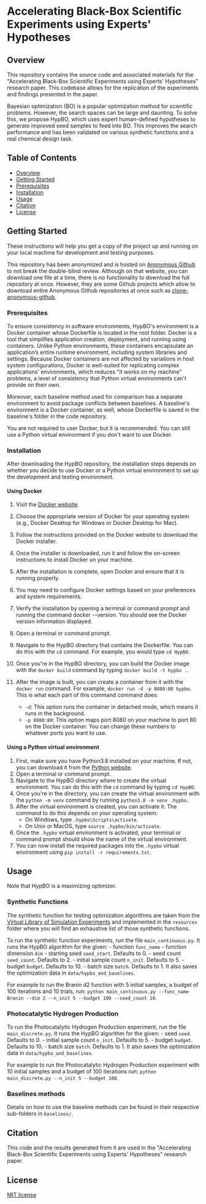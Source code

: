 # Accelerating Black-Box Scientific Experiments using Experts' Hypotheses

## Overview

This repository contains the source code and associated materials for the "Accelerating Black-Box Scientific Experiments using Experts' Hypotheses" research paper. This codebase allows for the replication of the experiments and findings presented in the paper.

Bayesian optimization (BO) is a popular optimization method for scientific problems. However, the search spaces can be large and daunting. To solve this, we propose HypBO, which uses expert human-defined hypotheses to generate improved seed samples to feed into BO. This improves the search performance and has been validated on various synthetic functions and a real chemical design task.

## Table of Contents

- [Overview](#overview)
- [Getting Started](#getting-started)
- [Prerequisites](#prerequisites)
- [Installation](#installation)
- [Usage](#usage)
- [Citation](#citation)
- [License](#license)

## Getting Started

These instructions will help you get a copy of the project up and running on your local machine for development and testing purposes.

This repository has been anonymized and is hosted on [Anonymous Github](https://anonymous.4open.science/r/HypBO/) to not break the double-blind review. Although on that website, you can download one file at a time, there is no functionality to download the full repository at once. However, they are some Github projects which allow to download entire Anonymous Github repositories at once such as [clone-anonymous-github](https://github.com/fedebotu/clone-anonymous-github).

### Prerequisites

To ensure consistency in software environments, HypBO's environment is a Docker container whose Dockerfile is located in the root folder. Docker is a tool that simplifies application creation, deployment, and running using containers. Unlike Python environments, these containers encapsulate an application’s entire runtime environment, including system libraries and settings. Because Docker containers are not affected by variations in host system configurations, Docker is well-suited for replicating complex applications' environments, which reduces "it works on my machine" problems, a level of consistency that Python virtual environments can't provide on their own.

Moreover, each baseline method used for comparison has a separate environment to avoid package conflicts between baselines. A baseline's environment is a Docker container, as well, whose Dockerfile is saved in the baseline's folder in the code repository.

You are not required to user Docker, but it is recommended. You can still use a Python virtual environment if you don't want to use Docker.

### Installation

After downloading the HypBO repository, the installation steps depends on whether you decide to use Docker or a Python virtual environment to set up the development and testing environment.

#### Using Docker

1. Visit the [Docker website](https://docs.docker.com/get-docker/).
2. Choose the appropriate version of Docker for your operating system (e.g., Docker Desktop for Windows or Docker Desktop for Mac).
3. Follow the instructions provided on the Docker website to download the Docker installer.
4. Once the installer is downloaded, run it and follow the on-screen instructions to install Docker on your machine.
5. After the installation is complete, open Docker and ensure that it is running properly.
6. You may need to configure Docker settings based on your preferences and system requirements.
7. Verify the installation by opening a terminal or command prompt and running the command docker --version. You should see the Docker version information displayed.
8. Open a terminal or command prompt.
9. Navigate to the HypBO directory that contains the Dockerfile. You can do this with the `cd` command. For example, you would type `cd HypBO`.
10. Once you're in the HypBO directory, you can build the Docker image with the `docker build` command by typing `docker build -t hypbo .`.
11. After the image is built, you can create a container from it with the `docker run` command. For example, `docker run -d -p 8080:80 hypbo`. This is what each part of this command command does:

    - `-d`: This option runs the container in detached mode, which means it runs in the background.
    - `-p 8080:80`: This option maps port 8080 on your machine to port 80 on the Docker container. You can change these numbers to whatever ports you want to use.

#### Using a Python virtual environment

1. First, make sure you have Python3.8 installed on your machine. If not, you can download it from the [Python website](https://www.python.org/downloads/).
2. Open a terminal or command prompt.
3. Navigate to the HypBO directory where to create the virtual environment. You can do this with the `cd` command by typing `cd HypBO`.
4. Once you're in the directory, you can create the virtual environment with the `python -m venv` command by running `python3.8 -m venv .hypbo`.
5. After the virtual environment is created, you can activate it. The command to do this depends on your operating system:
   - On Windows, type `.hypbo\Scripts\activate`.
   - On Unix or MacOS, type `source .hypbo/bin/activate`.
6. Once the `.hypbo` virtual environment is activated, your terminal or command prompt should show the name of the virtual environment.
7. You can now install the required packages into the `.hypbo` virtual environment using `pip install -r requirements.txt`.

## Usage

Note that HypBO is a maximizing optimizer.

### Synthetic Functions

The synthetic function for testing optimization algorithms are taken from the [Virtual Library of Simulation Experiments](https://www.sfu.ca/~ssurjano/optimization.html) and implemented in the `resources` folder where you will find an exhaustive list of those synthetic functions.

To run the synthetic function experiments, run the file `main_continuous.py`. It runs the HypBO algorithm for the given:
    - function `func_name`
    - function dimension `dim`
    - starting seed `seed_start`. Defaults to 0.
    - seed count `seed_count`. Defaults to 2.
    - initial sample count `n_init`. Defaults to 5.
    - budget `budget`. Defaults to 10.
    - batch size `batch`. Defaults to 1.
It also saves the optimization data in `data/hypbo_and_baselines`.

For example to run the Branin d2 function with 5 initial samples, a budget of 100 iterations and 10 trials, run: `python main_continuous.py --func_name Branin --dim 2 --n_init 5 --budget 100 --seed_count 10`.

### Photocatalytic Hydrogen Production

To run the Photocatalytic Hydrogen Production experiment, run the file `main_discrete.py`. It runs the HypBO algorithm for the given:
    - seed `seed`. Defaults to 0.
    - initial sample count `n_init`. Defaults to 5.
    - budget `budget`. Defaults to 10.
    - batch size `batch`. Defaults to 1.
It also saves the optimization data in `data/hypbo_and_baselines`.

For example to run the Photocatalytic Hydrogen Production experiment with 10 initial samples and a budget of 100 iterations run: `python main_discrete.py --n_init 5 --budget 100`.

### Baselines methods

Details on how to use the baseline methods can be found in their respective sub-folders in `baselines/`.

## Citation

This code and the results generated from it are used in the "Accelerating Black-Box Scientific Experiments using Experts' Hypotheses" research paper.

## License

[MIT license](https://opensource.org/license/mit/)

